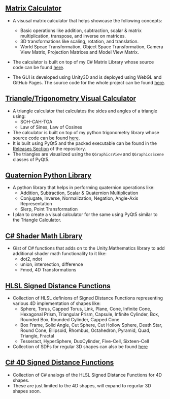 ## [Matrix Calculator](https://makra.wtf/Matrix-Visualizer/) 
* A visusal matrix calculator that helps showcase the following concepts:
    * Basic operations like addition, subtraction, scalar & matrix multiplication, transpose, and inverse on matrices.
    * 3D transformations like scaling, rotation, and translation.
    * World Spcae Transformation, Object Space Transformation, Camera View Matrix, Projection Matrices and Model View Matrix.

* The calculator is built on top of my C# Matrix Library whose source code can be found [here](https://github.com/aniketrajnish/Matrix-Visualizer/tree/main/src/Matrix%20Visualizer/Assets/Scripts/Matrix).
* The GUI is developed using Unity3D and is deployed using WebGL and GitHub Pages. The source code for the whole project can be found [here](https://github.com/aniketrajnish/Matrix-Visualizer).

## [Triangle/Trigonometry Visual Calculator](https://github.com/aniketrajnish/Triangle-Calculator-PyQt)
* A triangle calculator that calculates the sides and angles of a triangle using:
    * SOH-CAH-TOA
    * Law of Sines, Law of Cosines
* The calculator is built on top of my python trigonometry library whose source code can be found [here](https://github.com/aniketrajnish/Triangle-Calculator-PyQt/blob/main/src/trig.py).
* It is built using PyQt5 and the packed executable can be found in the [Releases Section](https://github.com/aniketrajnish/Triangle-Calculator-PyQt/releases/tag/v001) of the repository.
* The triangles are visualized using the `QGraphicsView` and `QGraphicsScene` classes of PyQt5.

## [Quaternion Python Library](https://github.com/aniketrajnish/Quaternion-Calculator-PyQt/blob/main/src/quaternion.py)
* A python library that helps in performing quaternion operations like:
    * Addition, Subtraction, Scalar & Quaternion Multiplication
    * Conjugate, Inverse, Normalization, Negation, Angle-Axis Representation
    * Slerp, Point Transformation
* I plan to create a visual calculator for the same using PyQt5 similar to the Triangle Calculator.

## [C# Shader Math Library](https://github.com/aniketrajnish/4D-Engine-Unity/blob/main/4D%20Engine%20Unity/Assets/Scripts/Utils/Shader%20Math%20Utils/MakraMathUtils.cs)
* Gist of C# functions that adds on to the Unity.Mathematics library to add additional shader math functionality to it like:
    * dot2, ndot
    * union, intersection, difference
    * Fmod, 4D Transformations

## [HLSL Signed Distance Functions](https://github.com/aniketrajnish/4D-Engine-Unity/blob/main/4D%20Engine%20Unity/Assets/Shaders/Raymarcher/Include/DFs.cginc)
* Collection of HLSL definions of Signed Distance Functions representing various 4D implementation of shapes like:
    * Sphere, Torus, Capped Torus, Link, Plane, Cone, Infinite Cone, Hexagonal Prism, Triangular Prism, Capsule, Infinite Cylinder, Box, Rounded Box, Rounded Cylinder, Capped Cone
    * Box Frame, Solid Angle, Cut Sphere, Cut Hollow Sphere, Death Star, Round Cone, Ellipsoid, Rhombus, Octahedron, Pyramid, Quad, Triangle, Fractal
    * Tesseract, HyperSphere, DuoCylinder, Five-Cell, Sixteen-Cell
* Collection of SDFs for regular 3D shapes can also be found [here](https://github.com/aniketrajnish/Raymarching-Engine-Unity/blob/main/Assets/Shaders/Raymarcher/Include/DFs.cginc)

## [C# 4D Signed Distance Functions](https://github.com/aniketrajnish/4D-Engine-Unity/blob/main/4D%20Engine%20Unity/Assets/Scripts/Raymarching%20Engine/DFs.cs)
* Collection of C# analogs of the HLSL Signed Distance Functions for 4D shapes.
* These are just limited to the 4D shapes, will expand to regurlar 3D shapes soon.